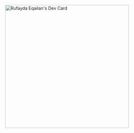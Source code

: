 <a href="https://app.daily.dev/rufaydaeqailan"><img src="https://api.daily.dev/devcards/69748809a17b419e8c123106f47a5ea1.png?r=af6" width="400" alt="Rufayda Eqailan's Dev Card"/></a>
